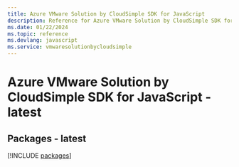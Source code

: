 ```yaml
---
title: Azure VMware Solution by CloudSimple SDK for JavaScript
description: Reference for Azure VMware Solution by CloudSimple SDK for JavaScript
ms.date: 01/22/2024
ms.topic: reference
ms.devlang: javascript
ms.service: vmwaresolutionbycloudsimple
---
```

# Azure VMware Solution by CloudSimple SDK for JavaScript - latest
## Packages - latest
[!INCLUDE [packages](vmware-solution-by-cloudsimple-index.md)]